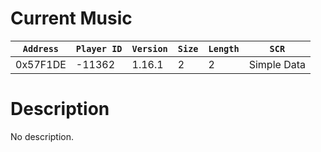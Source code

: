 # Current Music

| `Address` | `Player ID` | `Version` | `Size` | `Length` | `SCR` |
| ---------- | ----------- | --------- | ------ | -------- | ---- |
| 0x57F1DE | -11362 | 1.16.1 | 2 | 2 | Simple Data |

# Description

No description.